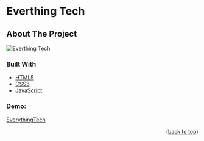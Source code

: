# Everthing Tech
<div id="top"></div>





<!-- ABOUT THE PROJECT -->
## About The Project

![Everthing Tech](https://user-images.githubusercontent.com/42435299/161439443-385fe3fc-3b9e-4dbd-a38d-30f144939923.png)






### Built With

* [HTML5](https://google.com/)
* [CSS3](https://google.com/)
* [JavaScript](https://google.com/)

### Demo:
[EverythingTech](https://gcodiac.github.io/tech/)

<p align="right">(<a href="#top">back to top</a>)</p>

